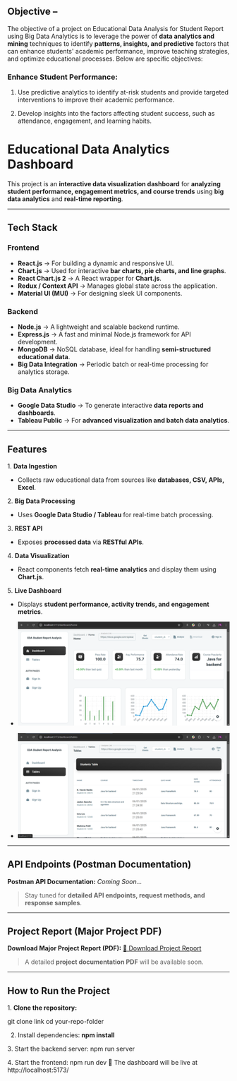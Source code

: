 ## Objective –

The objective of a project on Educational Data Analysis for Student Report
using Big Data Analytics is to leverage the power of **data analytics and mining** techniques to
identify **patterns, insights, and predictive** factors that can enhance students' academic
performance, improve teaching strategies, and optimize educational processes. Below are
specific objectives:

### Enhance Student Performance:

1. Use predictive analytics to identify at-risk students and provide targeted
   interventions to improve their academic performance.

2. Develop insights into the factors affecting student success, such as attendance,
   engagement, and learning habits.

# Educational Data Analytics Dashboard

This project is an **interactive data visualization dashboard** for **analyzing student performance, engagement metrics, and course trends** using **big data analytics** and **real-time reporting**.

---

## Tech Stack

### **Frontend**

- **React.js** → For building a dynamic and responsive UI.
- **Chart.js** → Used for interactive **bar charts, pie charts, and line graphs**.
- **React Chart.js 2** → A React wrapper for **Chart.js**.
- **Redux / Context API** → Manages global state across the application.
- **Material UI (MUI)** → For designing sleek UI components.

### **Backend**

- **Node.js** → A lightweight and scalable backend runtime.
- **Express.js** → A fast and minimal Node.js framework for API development.
- **MongoDB** → NoSQL database, ideal for handling **semi-structured educational data**.
- **Big Data Integration** → Periodic batch or real-time processing for analytics storage.

### **Big Data Analytics**

- **Google Data Studio** → To generate interactive **data reports and dashboards**.
- **Tableau Public** → For **advanced visualization and batch data analytics**.

---

## Features

1️. **Data Ingestion**

- Collects raw educational data from sources like **databases, CSV, APIs, Excel**.

2️. **Big Data Processing**

- Uses **Google Data Studio / Tableau** for real-time batch processing.

3️. **REST API**

- Exposes **processed data** via **RESTful APIs**.

4️. **Data Visualization**

- React components fetch **real-time analytics** and display them using **Chart.js**.

5️. **Live Dashboard**

- Displays **student performance, activity trends, and engagement metrics**.

- ![Dashboard Preview](https://raw.githubusercontent.com/Harsh7258/EDA-Student-Report-Analysis/main/public/img/pic1.png)
- ![Dashboard Preview](client/public/img/pic2.png)

---

## API Endpoints (Postman Documentation)

**Postman API Documentation:** _Coming Soon..._

> Stay tuned for **detailed API endpoints, request methods, and response samples**.

---

## Project Report (Major Project PDF)

**Download Major Project Report (PDF):** [📄 Download Project Report](client/public/major_project_final_.pdf)

> A detailed **project documentation PDF** will be available soon.

---

## How to Run the Project

1️. **Clone the repository:**

git clone link
cd your-repo-folder

2. Install dependencies:
   **npm install**

3️. Start the backend server:
npm run server

4️. Start the frontend:
npm run dev
🚀 The dashboard will be live at http://localhost:5173/
